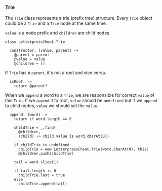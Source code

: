 ### Trie

The `Trie` class represents a trie (prefix tree) structure. Every `Trie` object could be a `Trie` and a `Trie` node at the same time.

`value` is a node prefix and `children` are child nodes.

    class LetterpressCheat.Trie

      constructor: (value, parent) ->
        @parent = parent
        @value = value
        @children = []

If `Trie` has a `parent`, it's not a root and vice versa.

      isRoot: ->
        return @parent?

When we `append` a word to a `Trie`, we are responsible for correct `value` of this `Trie`. If we `append` it to root, `value` should be `undefined` but if we `append` to child nodes, `value` we should set the `value`.

      append: (word) ->
        return if word.length == 0

        childTrie = _.find(
          @children,
          (child) -> child.value is word.charAt(0))

        if childTrie is undefined
          childTrie = new LetterpressCheat.Trie(word.charAt(0), this)
          @children.push(childTrie)

        tail = word.slice(1)

        if tail.length is 0
          childTrie.last = true
        else
          childTrie.append(tail)